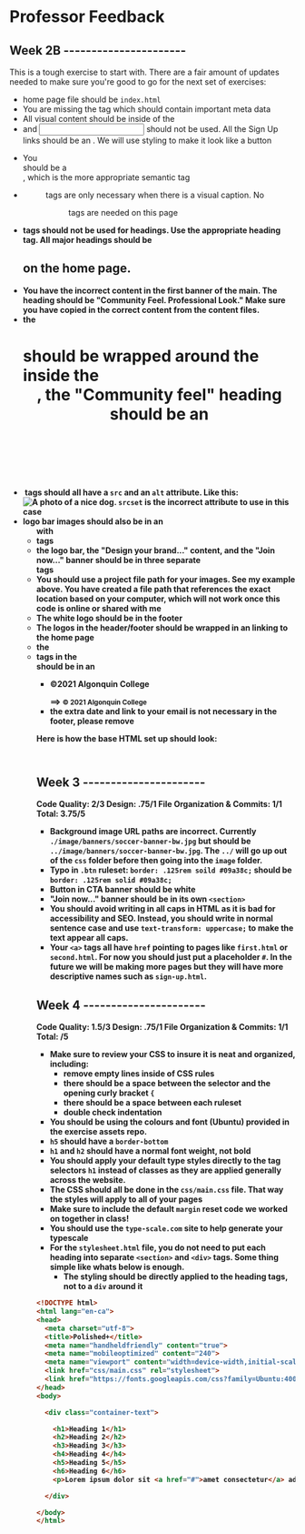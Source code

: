 # Professor Feedback

## Week 2B ----------------------

This is a tough exercise to start with. There are a fair amount of updates needed to make sure you're good to go for the next set of exercises:

- home page file should be `index.html`
- You are missing the <head> tag which should contain important meta data
- All visual content should be inside of the <body>
- <form> and <input> should not be used. All the Sign Up links should be an <a>. We will use styling to make it look like a button
- You <div class="main"> should be a <main>, which is the more appropriate semantic tag
- <figure> tags are only necessary when there is a visual caption. No <figure> tags are needed on this page
- <b> tags should not be used for headings. Use the appropriate heading tag. All major headings should be <h2> on the home page.
- You have the incorrect content in the first banner of the main. The heading should be "Community Feel. Professional Look." Make sure you have copied in the correct content from the content files.
- the <h1> should be wrapped around the <img> inside the <header>, the "Community feel" heading should be an <h2>
- <img> tags should all have a `src` and an `alt` attribute. Like this: <img src="./images/photo-1.jpg" alt="A photo of a nice dog">. `srcset` is the incorrect attribute to use in this case
- logo bar images should also be in an <ul> with <li> tags
- the logo bar, the "Design your brand..." content, and the "Join now..." banner should be in three separate <section> tags
- You should use a project file path for your images. See my example above. You have created a file path that references the exact location based on your computer, which will not work once this code is online or shared with me
- The white logo should be in the footer
- The logos in the header/footer should be wrapped in an <a> linking to the home page
- the <li> tags in the <footer> should be in an <ul>
- <p>©2021 Algonquin College</p> ==> <small>&copy; 2021 Algonquin College</small>
- the extra date and link to your email is not necessary in the footer, please remove


Here is how the base HTML set up should look:

<!DOCTYPE html>
<html lang="en">
<head>
    <meta charset="UTF-8">
    <meta http-equiv="X-UA-Compatible" content="IE=edge">
    <meta name="viewport" content="width=device-width, initial-scale=1.0">
    <title>Po\/lished+</title>
</head>
<body>
    <header>
        <!-- nav content -->
    </header>
    <main>
        <!-- page content -->
    </main>
    <footer>
        <!-- outro content -->
    </footer>
</body>
</html>


## Week 3 ----------------------

Code Quality: 2/3
Design: .75/1
File Organization & Commits: 1/1
Total: 3.75/5

- Background image URL paths are incorrect. Currently `./image/banners/soccer-banner-bw.jpg` but should be `../image/banners/soccer-banner-bw.jpg`. The `../` will go up out of the `css` folder before then going into the `image` folder.
- Typo in `.btn` ruleset: `border: .125rem soild #09a38c;` should be `border: .125rem solid #09a38c;`
- Button in CTA banner should be white
- "Join now..." banner should be in its own `<section>`
- You should avoid writing in all caps in HTML as it is bad for accessibility and SEO. Instead, you should write in normal sentence case and use `text-transform: uppercase;` to make the text appear all caps.
- Your `<a>` tags all have `href` pointing to pages like `first.html` or `second.html`. For now you should just put a placeholder `#`. In the future we will be making more pages but they will have more descriptive names such as `sign-up.html`.

## Week 4 ----------------------

Code Quality: 1.5/3
Design: .75/1
File Organization & Commits: 1/1
Total: /5

- Make sure to review your CSS to insure it is neat and organized, including:
  - remove empty lines inside of CSS rules
  - there should be a space between the selector and the opening curly bracket `{`
  - there should be a space between each ruleset
  - double check indentation
- You should be using the colours and font (Ubuntu) provided in the exercise assets repo.
- `h5` should have a `border-bottom`
- `h1` and `h2` should have a normal font weight, not bold
- You should apply your default type styles directly to the tag selectors `h1` instead of classes as they are applied generally across the website.
- The CSS should all be done in the `css/main.css` file. That way the styles will apply to all of your pages
- Make sure to include the default `margin` reset code we worked on together in class!
- You should use the `type-scale.com` site to help generate your typescale
- For the `stylesheet.html` file, you do not need to put each heading into separate `<section>` and `<div>` tags. Some thing simple like whats below is enough.
  - The styling should be directly applied to the heading tags, not to a `div` around it

```html
<!DOCTYPE html>
<html lang="en-ca">
<head>
  <meta charset="utf-8">
  <title>Polished+</title>
  <meta name="handheldfriendly" content="true">
  <meta name="mobileoptimized" content="240">
  <meta name="viewport" content="width=device-width,initial-scale=1">
  <link href="css/main.css" rel="stylesheet">
  <link href="https://fonts.googleapis.com/css?family=Ubuntu:400,400i,700" rel="stylesheet">
</head>
<body>

  <div class="container-text">

    <h1>Heading 1</h1>
    <h2>Heading 2</h2>
    <h3>Heading 3</h3>
    <h4>Heading 4</h4>
    <h5>Heading 5</h5>
    <h6>Heading 6</h6>
    <p>Lorem ipsum dolor sit <a href="#">amet consectetur</a> adipisicing elit. In blanditiis a dolor quasi illo eius pariatur saepe quibusdam quisquam mollitia libero amet neque velit nisi aspernatur, tempora eos. Modi, odio?</p>

  </div>

</body>
</html>
```